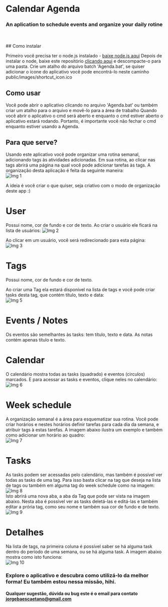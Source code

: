 # Calendar Agenda
### An aplication to schedule events and organize your daily rotine
</br>
</br>
## Como instalar 

Primeiro você precisa ter o node.js instalado - [baixe node.js aqui](https://nodejs.org/en/download/) 
Depois de instalar o node, baixe este repositório [clicando aqui](https://github.com/JorgeBaes/Calendar-Agenda/archive/refs/heads/master.zip) e descompacte-o para uma pasta. 
Crie um atalho do arquivo batch 'Agenda.bat', se quiser adicionar o ícone do aplicativo você pode encontrá-lo neste caminho public/images/shortcut_icon.ico

## Como usar

Você pode abrir o aplicativo clicando no arquivo 'Agenda.bat' ou também
criar um atalho para o arquivo e movê-lo para a área de trabalho
Quando você abrir o aplicativo o cmd será aberto e enquanto o cmd estiver aberto o aplicativo estará rodando.
Portanto, é importante você não fechar o cmd enquanto estiver usando a Agenda.

## Para que serve?

Usando este aplicativo você pode organizar uma rotina semanal, adicionando tags às atividades adicionadas.
Em sua rotina, ao clicar nas tags abrirá uma página na qual você pode adicionar tarefas às tags.
A organização desta aplicação é feita da seguinte maneira:
</br>
![Img 1](https://github.com/JorgeBaes/Calendar-Agenda/blob/master/public/images/project.png)

A ideia é você criar o que quiser, seja criativo com o modo de organização deste app :)
</br>
# User
Possui nome, cor de fundo e cor de texto. Ao criar o usuário ele ficará na lista de usuários:
![Img 2](https://github.com/JorgeBaes/Calendar-Agenda/blob/master/public/images/lista_de_usuarios.png)

Ao clicar em um usuário, você será redirecionado para esta página:
</br>
![Img 3](https://github.com/JorgeBaes/Calendar-Agenda/blob/master/public/images/user_page.png)
</br>
# Tags
Possui nome, cor de fundo e cor de texto.
<!-- ![Img 4](https://github.com/JorgeBaes/Calendar-Agenda/blob/master/public/images/create_tag.png) -->
Ao criar uma Tag ela estará disponível na lista de tags e você pode criar tasks desta tag, que contém título, texto e data:
</br>
![Img 5](https://github.com/JorgeBaes/Calendar-Agenda/blob/master/public/images/create_task.png)
<br>
# Events / Notes
Os eventos são semelhantes às tasks: tem título, texto e data. As notas contém apenas título e texto.
</br>
# Calendar
O calendário mostra todas as tasks (quadrado) e eventos (circulos) marcados. E para acessar as tasks e eventos, clique neles no calendário:
</br>
![Img 6](https://github.com/JorgeBaes/Calendar-Agenda/blob/master/public/images/calendar.png)
</br>
# Week schedule
A organização semanal é a área para esquematizar sua rotina. Você pode criar horários e nestes horários definir tarefas para cada dia da semana, e atribuir tags à estas tarefas. A imagem abaixo ilustra um exemplo e também como adicionar um horário ao quadro:
</br>
![Img 7](https://github.com/JorgeBaes/Calendar-Agenda/blob/master/public/images/week_schedule.png)
</br>
# Tasks
As tasks podem ser acessadas pelo calendário, mas também é possível ver todas as tasks de uma tag. Para isso basta clicar na tag que deseja na lista de tags ou também em alguma tag do week schedule como na imagem:
</br>
![Img 8](https://github.com/JorgeBaes/Calendar-Agenda/blob/master/public/images/go_to_tag.png)
</br>
Isto abrirá uma nova aba, a aba da Tag que pode ser vista na imagem abaixo. Nesta aba é possível ver as tasks deletá-las e editá-las e também editar a prória tag, como seu nome e também sua cor de fundo e de texto.
</br>
![Img 9](https://github.com/JorgeBaes/Calendar-Agenda/blob/master/public/images/tag_page.png)
</br>
# Detalhes
Na lista de tags, na primeira coluna é possível saber se há alguma task dentro do período de uma semana, ou se há alguma task. A imagem abaixo mostra como isto funciona:
</br>
![Img 10](https://github.com/JorgeBaes/Calendar-Agenda/blob/master/public/images/prop_task.png)
</br>
### Explore o aplicativo e descubra como utilizá-lo da melhor forma! Eu também estou nessa missão, hihi. 
#### Qualquer sugestão, dúvida ou bug este é o email para contato jorgebaescaetano@gmail.com 



